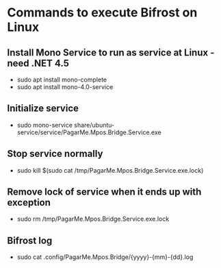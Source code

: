 # Commands to execute Bifrost on Linux

## Install Mono Service to run as service at Linux - need .NET 4.5

* sudo apt install mono-complete
* sudo apt install mono-4.0-service

## Initialize service

* sudo mono-service share/ubuntu-service/service/PagarMe.Mpos.Bridge.Service.exe

## Stop service normally

* sudo kill $(sudo cat /tmp/PagarMe.Mpos.Bridge.Service.exe.lock)

## Remove lock of service when it ends up with exception

* sudo rm /tmp/PagarMe.Mpos.Bridge.Service.exe.lock

## Bifrost log

* sudo cat .config/PagarMe.Mpos.Bridge/{yyyy}-{mm}-{dd}.log